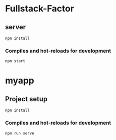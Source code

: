 # Fullstack-Factor

## server

```
npm install
```

### Compiles and hot-reloads for development
```
npm start
```

# myapp

## Project setup
```
npm install
```

### Compiles and hot-reloads for development
```
npm run serve
```